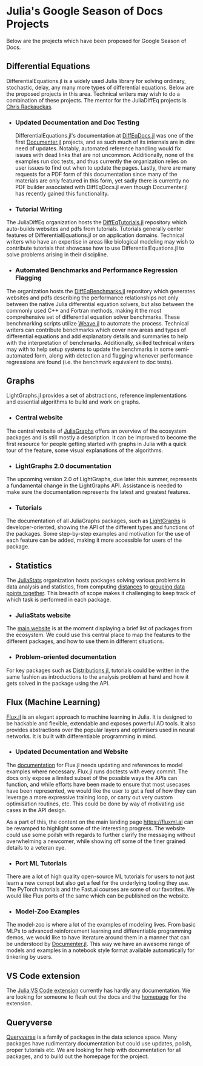 # Julia's Google Season of Docs Projects

Below are the projects which have been proposed for Google Season of Docs.

## Differential Equations

DifferentialEquations.jl is a widely used Julia library for solving ordinary, stochastic, delay, any many more types of differential equations. Below are the proposed projects in this area. Technical writers may wish to do a combination of these projects. The mentor for the JuliaDiffEq projects is [Chris Rackauckas](https://github.com/ChrisRackauckas).

- ### Updated Documentation and Doc Testing

  DifferentialEquations.jl's documentation at [DiffEqDocs.jl](https://github.com/SciML/DiffEqDocs.jl) was one of the first [Documenter.jl](https://github.com/JuliaDocs/Documenter.jl) projects, and as such much of its internals are in dire need of updates. Notably, automated reference handling would fix issues with dead links that are not uncommon. Additionally, none of the examples run doc tests, and thus currently the organization relies on user issues to find out when to update the pages. Lastly, there are many requests for a PDF form of this documentation since many of the materials are only featured in this form, yet sadly there is currently no PDF builder associated with DiffEqDocs.jl even though Documenter.jl has recently gained this functionality.

 - ### Tutorial Writing

  The JuliaDiffEq organization hosts the [DiffEqTutorials.jl](https://github.com/SciML/DiffEqTutorials.jl) repository which auto-builds websites and pdfs from tutorials. Tutorials generally center features of DifferentialEquations.jl or on application domains. Technical writers who have an expertise in areas like biological modeling may wish to contribute tutorials that showcase how to use DifferentialEquations.jl to solve problems arising in their discipline.

 - ### Automated Benchmarks and Performance Regression Flagging

  The organization hosts the [DiffEqBenchmarks.jl](https://github.com/SciML/DiffEqBenchmarks.jl) repository which generates websites and pdfs describing the performance relationships not only between the native Julia differential equation solvers, but also between the commonly used C++ and Fortran methods, making it the most comprehensive set of differential equation solver benchmarks. These benchmarking scripts utilize [Weave.jl](https://github.com/mpastell/Weave.jl) to automate the process. Technical writers can contribute benchmarks which cover new areas and types of differential equations and add explanatory details and summaries to help with the interpretation of benchmarks. Additionally, skilled technical writers may with to help setup systems to update the benchmarks in some semi-automated form, along with detection and flagging whenever performance regressions are found (i.e. the benchmark equivalent to doc tests).

## Graphs

LightGraphs.jl provides a set of abstractions, reference implementations and essential algorithms to build and work on graphs.

 - ### Central website

  The central website of [JuliaGraphs](https://juliagraphs.github.io/) offers an overview of the ecosystem packages and is still mostly a description. It can be improved to become the first resource for people getting started with graphs in Julia with a quick tour of the feature, some visual explanations of the algorithms.

 - ### LightGraphs 2.0 documentation

  The upcoming version 2.0 of LightGraphs, due later this summer, represents a fundamental change in the LightGraphs API. Assistance is needed to make sure the documentation represents the latest and greatest features.

 - ### Tutorials

  The documentation of all JuliaGraphs packages, such as [LightGraphs](https://juliagraphs.github.io/LightGraphs.jl/latest/) is developer-oriented, showing the API of the different types and functions of the packages.
  Some step-by-step examples and motivation for the use of each feature can be added, making it more accessible for users of the package.

 - ## Statistics

  The [JuliaStats](https://github.com/juliastats) organization hosts packages solving various problems in data analysis and statistics, from computing [distances](https://github.com/JuliaStats/Distances.jl/) to [grouping data points together](https://juliastats.github.io/Clustering.jl/stable).
  This breadth of scope makes it challenging to keep track of which task is performed in each package.

 - ### JuliaStats website

  The [main website](https://juliastats.github.io) is at the moment displaying a brief list of packages from the ecosystem. We could use this central place to map the features to the different packages, and how to use them in different situations.

 - ### Problem-oriented documentation

  For key packages such as [Distributions.jl](https://juliastats.github.io/Distributions.jl/stable), tutorials could be written in the same fashion as introductions to the analysis problem at hand and how it gets solved in the package using the API.

## Flux (Machine Learning)

[Flux.jl](https://github.com/FluxML/Flux.jl) is an elegant approach to machine learning in Julia. It is designed to be hackable and flexible, extendable and exposes powerful AD tools. It also provides abstractions over the popular layers and optimisers used in neural networks. It is built with differentiable programming in mind.

 - ### Updated Documentation and Website

  The [documentation](https://fluxml.ai/Flux.jl/stable/) for Flux.jl needs updating and references to model examples where necessary. Flux.jl runs doctests with every commit. The docs only expose a limited subset of the possible ways the APIs can function, and while efforts have been made to ensure that most usecases have been represented, we would like the user to get a feel of how they can leverage a more expressive training loop, or carry out very custom optimisation routines, etc. This could be done by way of motivating use cases in the API design.

  As a part of this, the content on the main landing page https://fluxml.ai can be revamped to highlight some of the interesting progress. The website could use some poilsh with regards to further clarify the messaging without overwhelming a newcomer, while showing off some of the finer grained details to a veteran eye.

 - ### Port ML Tutorials

  There are a lot of high quality open-source ML tutorials for users to not just learn a new conept but also get a feel for the underlying tooling they use. The PyTorch tutorials and the Fast.ai courses are some of our favorites. We would like Flux ports of the same which can be published on the website.

 - ### Model-Zoo Examples

  The model-zoo is where a lot of the examples of modeling lives. From basic MLPs to advanced reinforcement learning and differentiable programming demos, we would like to have literature around them in a manner that can be understood by [Documenter.jl](https://github.com/JuliaDocs/Documenter.jl). This way we have an awesome range of models and examples in a notebook style format available automatically for tinkering by users.

## VS Code extension

The [Julia VS Code extension](https://github.com/JuliaEditorSupport/julia-vscode) currently has hardly any documentation. We are looking for someone to flesh out the docs and the [homepage](https://www.julia-vscode.org/) for the extension.

## Queryverse

[Queryverse](https://www.queryverse.org/) is a family of packages in the data science space. Many packages have rudimentary documentation but could use updates, polish, proper tutorials etc. We are looking for help with documentation for all packages, and to build out the homepage for the project.
